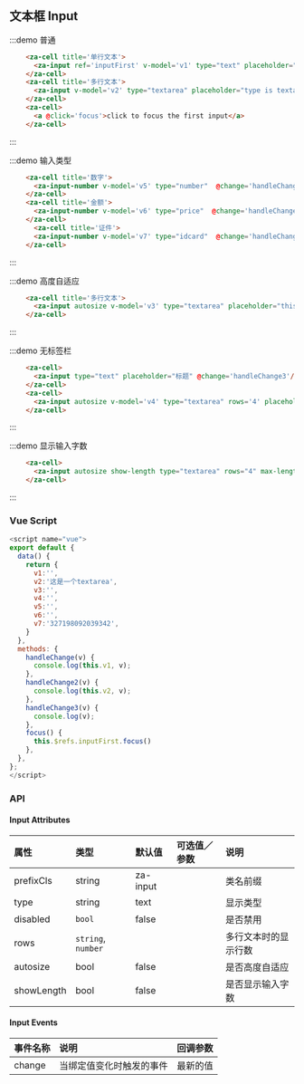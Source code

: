 

## 文本框 Input

:::demo 普通
```html
    <za-cell title='单行文本'>
      <za-input ref='inputFirst' v-model='v1' type="text" placeholder="type is text" @change='handleChange'></za-input>
    </za-cell>
    <za-cell title='多行文本'>
      <za-input v-model='v2' type="textarea" placeholder="type is textarea" @change='handleChange2'></za-input>
    </za-cell>
    <za-cell>
      <a @click='focus'>click to focus the first input</a>
    </za-cell>
```
:::

:::demo 输入类型
```html
    <za-cell title='数字'>
      <za-input-number v-model='v5' type="number"  @change='handleChange'></za-input-number>
    </za-cell>
    <za-cell title='金额'>
      <za-input-number v-model='v6' type="price"  @change='handleChange'></za-input-number>
    </za-cell>
      <za-cell title='证件'>
      <za-input-number v-model='v7' type="idcard"  @change='handleChange'></za-input-number>
    </za-cell>
```
:::

:::demo 高度自适应
```html
    <za-cell title='多行文本'>
      <za-input autosize v-model='v3' type="textarea" placeholder="this is a autosize textarea"></za-input>
    </za-cell>
```
:::

:::demo 无标签栏
```html
    <za-cell>
      <za-input type="text" placeholder="标题" @change='handleChange3'/>
    </za-cell>
    <za-cell>
      <za-input autosize v-model='v4' type="textarea" rows='4' placeholder="摘要"></za-input>
    </za-cell>
```
:::

:::demo 显示输入字数
```html
    <za-cell>
      <za-input autosize show-length type="textarea" rows="4" max-length="200" placeholder="摘要" v-model='v5'></za-input>
    </za-cell>
```
:::

### Vue Script
```javascript
<script name="vue">
export default {
  data() {
    return {
      v1:'',
      v2:'这是一个textarea',
      v3:'',
      v4:'',
      v5:'',
      v6:'',
      v7:'327198092039342',
    }
  },
  methods: {
    handleChange(v) {
      console.log(this.v1, v);
    },
    handleChange2(v) {
      console.log(this.v2, v);
    },
    handleChange3(v) {
      console.log(v);
    },
    focus() {
      this.$refs.inputFirst.focus()
    },
  },
};
</script>
```

### API

#### Input Attributes

| 属性 | 类型 | 默认值 | 可选值／参数 | 说明 |
| :--- | :--- | :--- | :--- | :--- |
| prefixCls | string | za-input | | 类名前缀 |
| type | string | text | | 显示类型 |
| disabled | `bool` | false | | 是否禁用 |
| rows | `string`, `number` | | | 多行文本时的显示行数 |
| autosize | bool | false | | 是否高度自适应 |
| showLength | bool | false | | 是否显示输入字数 |

#### Input Events
| 事件名称 | 说明 | 回调参数 |
| :--- | :--- | :--- |
| change | 当绑定值变化时触发的事件 | 最新的值 |